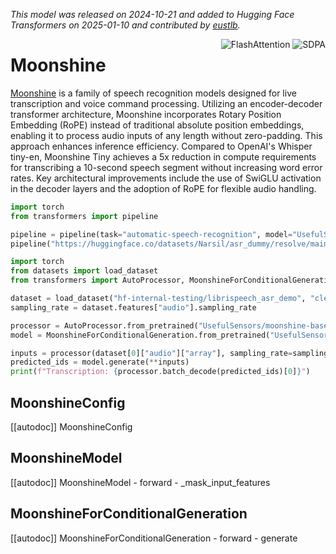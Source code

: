 <!--Copyright 2025 The HuggingFace Team. All rights reserved.

Licensed under the Apache License, Version 2.0 (the "License"); you may not use this file except in compliance with
the License. You may obtain a copy of the License at

http://www.apache.org/licenses/LICENSE-2.0

Unless required by applicable law or agreed to in writing, software distributed under the License is distributed on
an "AS IS" BASIS, WITHOUT WARRANTIES OR CONDITIONS OF ANY KIND, either express or implied. See the License for the
specific language governing permissions and limitations under the License.

⚠️ Note that this file is in Markdown but contain specific syntax for our doc-builder (similar to MDX) that may not be
rendered properly in your Markdown viewer.

-->
*This model was released on 2024-10-21 and added to Hugging Face Transformers on 2025-01-10 and contributed by [eustlb](https://huggingface.co/eustlb).*

<div style="float: right;">
    <div class="flex flex-wrap space-x-1">
        <img alt="FlashAttention" src="https://img.shields.io/badge/%E2%9A%A1%EF%B8%8E%20FlashAttention-eae0c8?style=flat">
        <img alt="SDPA" src="https://img.shields.io/badge/SDPA-DE3412?style=flat&logo=pytorch&logoColor=white">
    </div>
</div>

# Moonshine

[Moonshine](https://huggingface.co/papers/2410.15608) is a family of speech recognition models designed for live transcription and voice command processing. Utilizing an encoder-decoder transformer architecture, Moonshine incorporates Rotary Position Embedding (RoPE) instead of traditional absolute position embeddings, enabling it to process audio inputs of any length without zero-padding. This approach enhances inference efficiency. Compared to OpenAI's Whisper tiny-en, Moonshine Tiny achieves a 5x reduction in compute requirements for transcribing a 10-second speech segment without increasing word error rates. Key architectural improvements include the use of SwiGLU activation in the decoder layers and the adoption of RoPE for flexible audio handling.

<hfoptions id="usage">
<hfoption id="Pipeline">

```py
import torch
from transformers import pipeline

pipeline = pipeline(task="automatic-speech-recognition", model="UsefulSensors/moonshine-base", dtype="auto")
pipeline("https://huggingface.co/datasets/Narsil/asr_dummy/resolve/main/1.flac")
```

</hfoption>
<hfoption id="MoonshineForConditionalGeneration">

```py
import torch
from datasets import load_dataset
from transformers import AutoProcessor, MoonshineForConditionalGeneration

dataset = load_dataset("hf-internal-testing/librispeech_asr_demo", "clean", split="validation").sort("id")
sampling_rate = dataset.features["audio"].sampling_rate

processor = AutoProcessor.from_pretrained("UsefulSensors/moonshine-base")
model = MoonshineForConditionalGeneration.from_pretrained("UsefulSensors/moonshine-base", dtype="auto")

inputs = processor(dataset[0]["audio"]["array"], sampling_rate=sampling_rate, return_tensors="pt")
predicted_ids = model.generate(**inputs)
print(f"Transcription: {processor.batch_decode(predicted_ids)[0]}")
```

</hfoption>
</hfoptions>

## MoonshineConfig

[[autodoc]] MoonshineConfig

## MoonshineModel

[[autodoc]] MoonshineModel
    - forward
    - _mask_input_features

## MoonshineForConditionalGeneration

[[autodoc]] MoonshineForConditionalGeneration
    - forward
    - generate
